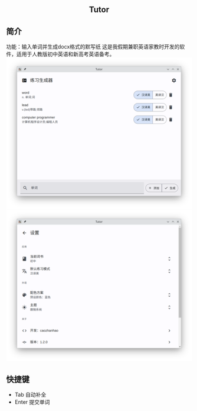 <h2 align="center">
Tutor
</h2>

## 简介
功能：输入单词并生成docx格式的默写纸
这是我假期兼职英语家教时开发的软件，适用于人教版初中英语和新高考英语备考。
![主页面](/example.png)  
![设置](/settings-example.png)  

## 快捷键
- Tab     自动补全  
- Enter 提交单词  